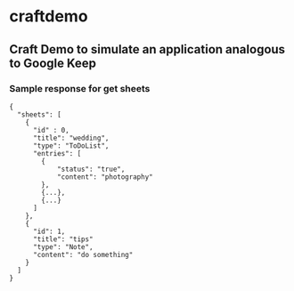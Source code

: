 # craftdemo

## Craft Demo to simulate an application analogous to Google Keep

### Sample response for get sheets
```
{
  "sheets": [
    {
      "id" : 0,
      "title": "wedding",
      "type": "ToDoList",
      "entries": [
        {
            "status": "true",
            "content": "photography"
        },
        {...},
        {...}
      ]
    },
    {
      "id": 1,
      "title": "tips"
      "type": "Note",
      "content": "do something"
    }
  ]
}
```